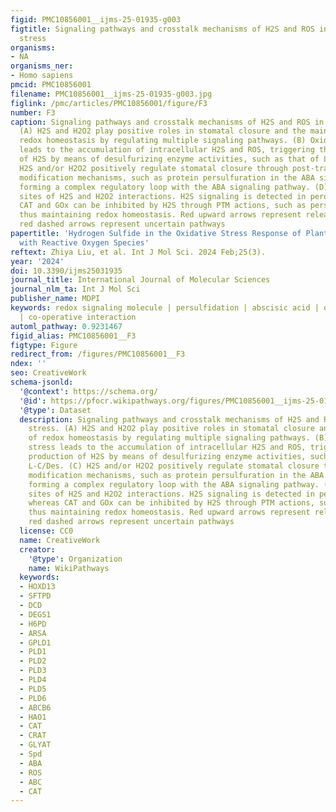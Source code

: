 ```yaml
---
figid: PMC10856001__ijms-25-01935-g003
figtitle: Signaling pathways and crosstalk mechanisms of H2S and ROS in oxidative
  stress
organisms:
- NA
organisms_ner:
- Homo sapiens
pmcid: PMC10856001
filename: PMC10856001__ijms-25-01935-g003.jpg
figlink: /pmc/articles/PMC10856001/figure/F3
number: F3
caption: Signaling pathways and crosstalk mechanisms of H2S and ROS in oxidative stress.
  (A) H2S and H2O2 play positive roles in stomatal closure and the maintenance of
  redox homeostasis by regulating multiple signaling pathways. (B) Oxidative stress
  leads to the accumulation of intracellular H2S and ROS, triggering the production
  of H2S by means of desulfurizing enzyme activities, such as that of L-C/Des. (C)
  H2S and/or H2O2 positively regulate stomatal closure through post-translational
  modification mechanisms, such as protein persulfuration in the ABA signaling pathway,
  forming a complex regulatory loop with the ABA signaling pathway. (D) Potential
  sites of H2S and H2O2 interactions. H2S signaling is detected in peroxisomes, whereas
  CAT and GOx can be inhibited by H2S through PTM actions, such as persulfuration,
  thus maintaining redox homeostasis. Red upward arrows represent release pathways,
  red dashed arrows represent uncertain pathways
papertitle: 'Hydrogen Sulfide in the Oxidative Stress Response of Plants: Crosstalk
  with Reactive Oxygen Species'
reftext: Zhiya Liu, et al. Int J Mol Sci. 2024 Feb;25(3).
year: '2024'
doi: 10.3390/ijms25031935
journal_title: International Journal of Molecular Sciences
journal_nlm_ta: Int J Mol Sci
publisher_name: MDPI
keywords: redox signaling molecule | persulfidation | abscisic acid | oxidative stress
  | co-operative interaction
automl_pathway: 0.9231467
figid_alias: PMC10856001__F3
figtype: Figure
redirect_from: /figures/PMC10856001__F3
ndex: ''
seo: CreativeWork
schema-jsonld:
  '@context': https://schema.org/
  '@id': https://pfocr.wikipathways.org/figures/PMC10856001__ijms-25-01935-g003.html
  '@type': Dataset
  description: Signaling pathways and crosstalk mechanisms of H2S and ROS in oxidative
    stress. (A) H2S and H2O2 play positive roles in stomatal closure and the maintenance
    of redox homeostasis by regulating multiple signaling pathways. (B) Oxidative
    stress leads to the accumulation of intracellular H2S and ROS, triggering the
    production of H2S by means of desulfurizing enzyme activities, such as that of
    L-C/Des. (C) H2S and/or H2O2 positively regulate stomatal closure through post-translational
    modification mechanisms, such as protein persulfuration in the ABA signaling pathway,
    forming a complex regulatory loop with the ABA signaling pathway. (D) Potential
    sites of H2S and H2O2 interactions. H2S signaling is detected in peroxisomes,
    whereas CAT and GOx can be inhibited by H2S through PTM actions, such as persulfuration,
    thus maintaining redox homeostasis. Red upward arrows represent release pathways,
    red dashed arrows represent uncertain pathways
  license: CC0
  name: CreativeWork
  creator:
    '@type': Organization
    name: WikiPathways
  keywords:
  - HOXD13
  - SFTPD
  - DCD
  - DEGS1
  - H6PD
  - ARSA
  - GPLD1
  - PLD1
  - PLD2
  - PLD3
  - PLD4
  - PLD5
  - PLD6
  - ABCB6
  - HAO1
  - CAT
  - CRAT
  - GLYAT
  - Spd
  - ABA
  - ROS
  - ABC
  - CAT
---
```

